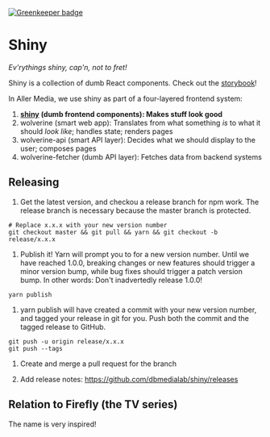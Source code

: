 

[![Greenkeeper badge](https://badges.greenkeeper.io/dbmedialab/shiny.svg)](https://greenkeeper.io/)

# Shiny

_Ev'rythings shiny, cap'n, not to fret!_

Shiny is a collection of dumb React components. Check out the [storybook](https://dbmedialab.github.com/shiny/)!

In Aller Media, we use shiny as part of a four-layered frontend system:
  1. **[shiny](https://github.com/dbmedialab/shiny) (dumb frontend components): Makes stuff look good**
  1. wolverine (smart web app): Translates from what something *is* to what it should *look like*; handles state; renders pages
  1. wolverine-api (smart API layer): Decides what we should display to the user; composes pages
  1. wolverine-fetcher (dumb API layer): Fetches data from backend systems

## Releasing
1. Get the latest version, and checkou a release branch for npm work. The release branch is necessary because the master branch is protected.
```
# Replace x.x.x with your new version number
git checkout master && git pull && yarn && git checkout -b release/x.x.x
```

1. Publish it! Yarn will prompt you to for a new version number. Until we have reached 1.0.0, breaking changes or new features should trigger a minor version bump, while bug fixes should trigger a patch version bump. In other words: Don't inadvertedly release 1.0.0!
```
yarn publish
```

1. yarn publish will have created a commit with your new version number, and tagged your release in git for you. Push both the commit and the tagged release to GitHub.
```
git push -u origin release/x.x.x
git push --tags
```

1. Create and merge a pull request for the branch

1. Add release notes:
https://github.com/dbmedialab/shiny/releases


## Relation to Firefly (the TV series)

The name is very inspired!

